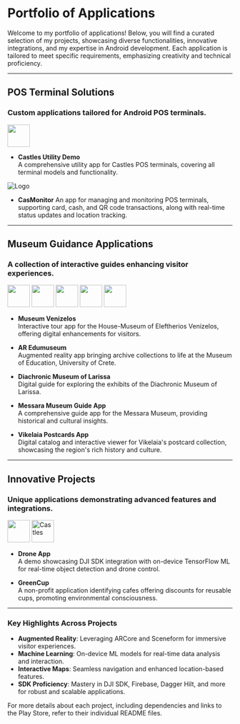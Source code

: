 # Portfolio of Applications

Welcome to my portfolio of applications! Below, you will find a curated selection of my projects, showcasing diverse functionalities, innovative integrations, and my expertise in Android development. Each application is tailored to meet specific requirements, emphasizing creativity and technical proficiency.

---

## **POS Terminal Solutions**
### Custom applications tailored for Android POS terminals.

<img width="50" src="https://github.com/user-attachments/assets/0decc497-e5ee-4aff-b41c-8cb9f1406a4d">

- **Castles Utility Demo**  
  A comprehensive utility app for Castles POS terminals, covering all terminal models and functionality.

![Logo](https://github.com/user-attachments/assets/0df6f837-2dfc-4e5c-bd97-11b31ea74c16)

- **CasMonitor**
  An app for managing and monitoring POS terminals, supporting card, cash, and QR code transactions, along with real-time status updates and location tracking.

---

## **Museum Guidance Applications**
### A collection of interactive guides enhancing visitor experiences.

<img width="50" src="https://github.com/user-attachments/assets/f8ce209c-2469-46a4-a72d-c9571e94c033" />  <img width="50" src="https://github.com/user-attachments/assets/ff5247fc-d665-4912-9c6b-08ce39a664cd" /> <img width="50" src="https://github.com/user-attachments/assets/1527affd-f813-4f77-bdf9-d0e54642b737" />  <img width="50" src="https://github.com/user-attachments/assets/c7892ef5-183a-4257-adbc-9859f9159bc6" />  <img width="50" src="https://github.com/user-attachments/assets/92e72955-3f5b-479c-a01a-06dd97c55f60" />


- **Museum Venizelos**  
  Interactive tour app for the House-Museum of Eleftherios Venizelos, offering digital enhancements for visitors.  

- **AR Edumuseum**  
  Augmented reality app bringing archive collections to life at the Museum of Education, University of Crete.  

- **Diachronic Museum of Larissa**  
  Digital guide for exploring the exhibits of the Diachronic Museum of Larissa.  

- **Messara Museum Guide App**  
  A comprehensive guide app for the Messara Museum, providing historical and cultural insights.  

- **Vikelaia Postcards App**  
  Digital catalog and interactive viewer for Vikelaia's postcard collection, showcasing the region's rich history and culture.

---

## **Innovative Projects**
### Unique applications demonstrating advanced features and integrations.

<img width="50" src="https://github.com/user-attachments/assets/08e45cd9-d62c-48e9-8225-1fba8cb6cd39" />  <img width="50" alt="Castles" src="https://github.com/user-attachments/assets/e92caf32-dfee-428b-869c-d158cf2e586a" />

- **Drone App**  
  A demo showcasing DJI SDK integration with on-device TensorFlow ML for real-time object detection and drone control.  

- **GreenCup**  
  A non-profit application identifying cafes offering discounts for reusable cups, promoting environmental consciousness.  

---

### **Key Highlights Across Projects**
- **Augmented Reality**: Leveraging ARCore and Sceneform for immersive visitor experiences.  
- **Machine Learning**: On-device ML models for real-time data analysis and interaction.  
- **Interactive Maps**: Seamless navigation and enhanced location-based features.  
- **SDK Proficiency**: Mastery in DJI SDK, Firebase, Dagger Hilt, and more for robust and scalable applications.  

For more details about each project, including dependencies and links to the Play Store, refer to their individual README files.
